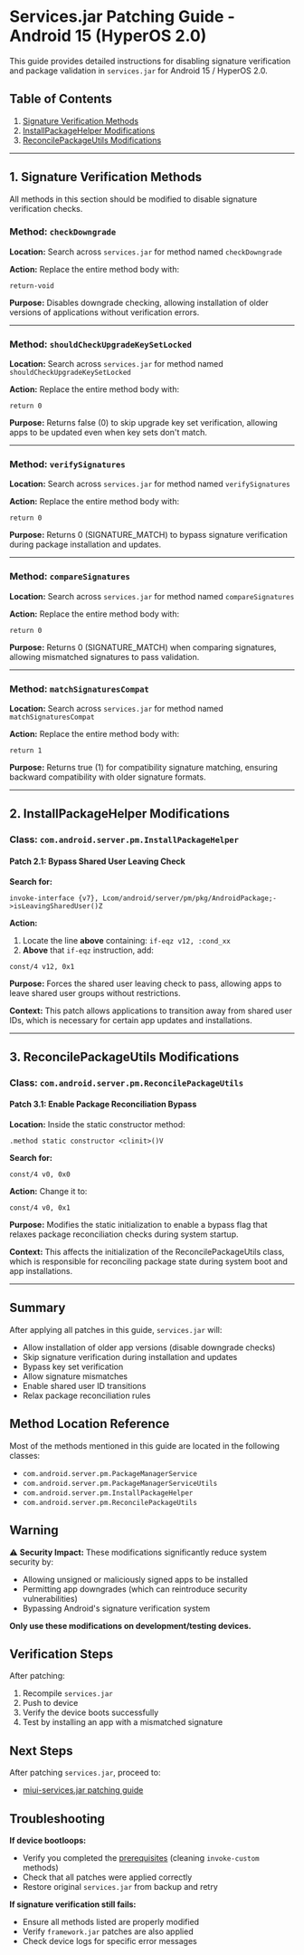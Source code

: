 # Services.jar Patching Guide - Android 15 (HyperOS 2.0)

This guide provides detailed instructions for disabling signature verification and package validation in `services.jar` for Android 15 / HyperOS 2.0.

## Table of Contents
1. [Signature Verification Methods](#1-signature-verification-methods)
2. [InstallPackageHelper Modifications](#2-installpackagehelper-modifications)
3. [ReconcilePackageUtils Modifications](#3-reconcilepackageutils-modifications)

---

## 1. Signature Verification Methods

All methods in this section should be modified to disable signature verification checks.

### Method: `checkDowngrade`

**Location:** Search across `services.jar` for method named `checkDowngrade`

**Action:** Replace the entire method body with:
```smali
return-void
```

**Purpose:** Disables downgrade checking, allowing installation of older versions of applications without verification errors.

---

### Method: `shouldCheckUpgradeKeySetLocked`

**Location:** Search across `services.jar` for method named `shouldCheckUpgradeKeySetLocked`

**Action:** Replace the entire method body with:
```smali
return 0
```

**Purpose:** Returns false (0) to skip upgrade key set verification, allowing apps to be updated even when key sets don't match.

---

### Method: `verifySignatures`

**Location:** Search across `services.jar` for method named `verifySignatures`

**Action:** Replace the entire method body with:
```smali
return 0
```

**Purpose:** Returns 0 (SIGNATURE_MATCH) to bypass signature verification during package installation and updates.

---

### Method: `compareSignatures`

**Location:** Search across `services.jar` for method named `compareSignatures`

**Action:** Replace the entire method body with:
```smali
return 0
```

**Purpose:** Returns 0 (SIGNATURE_MATCH) when comparing signatures, allowing mismatched signatures to pass validation.

---

### Method: `matchSignaturesCompat`

**Location:** Search across `services.jar` for method named `matchSignaturesCompat`

**Action:** Replace the entire method body with:
```smali
return 1
```

**Purpose:** Returns true (1) for compatibility signature matching, ensuring backward compatibility with older signature formats.

---

## 2. InstallPackageHelper Modifications

### Class: `com.android.server.pm.InstallPackageHelper`

#### Patch 2.1: Bypass Shared User Leaving Check

**Search for:**
```smali
invoke-interface {v7}, Lcom/android/server/pm/pkg/AndroidPackage;->isLeavingSharedUser()Z
```

**Action:**
1. Locate the line **above** containing: `if-eqz v12, :cond_xx`
2. **Above** that `if-eqz` instruction, add:
```smali
const/4 v12, 0x1
```

**Purpose:** Forces the shared user leaving check to pass, allowing apps to leave shared user groups without restrictions.

**Context:** This patch allows applications to transition away from shared user IDs, which is necessary for certain app updates and installations.

---

## 3. ReconcilePackageUtils Modifications

### Class: `com.android.server.pm.ReconcilePackageUtils`

#### Patch 3.1: Enable Package Reconciliation Bypass

**Location:** Inside the static constructor method:
```smali
.method static constructor <clinit>()V
```

**Search for:**
```smali
const/4 v0, 0x0
```

**Action:** Change it to:
```smali
const/4 v0, 0x1
```

**Purpose:** Modifies the static initialization to enable a bypass flag that relaxes package reconciliation checks during system startup.

**Context:** This affects the initialization of the ReconcilePackageUtils class, which is responsible for reconciling package state during system boot and app installations.

---

## Summary

After applying all patches in this guide, `services.jar` will:
- Allow installation of older app versions (disable downgrade checks)
- Skip signature verification during installation and updates
- Bypass key set verification
- Allow signature mismatches
- Enable shared user ID transitions
- Relax package reconciliation rules

## Method Location Reference

Most of the methods mentioned in this guide are located in the following classes:
- `com.android.server.pm.PackageManagerService`
- `com.android.server.pm.PackageManagerServiceUtils`
- `com.android.server.pm.InstallPackageHelper`
- `com.android.server.pm.ReconcilePackageUtils`

## Warning

⚠️ **Security Impact:** These modifications significantly reduce system security by:
- Allowing unsigned or maliciously signed apps to be installed
- Permitting app downgrades (which can reintroduce security vulnerabilities)
- Bypassing Android's signature verification system

**Only use these modifications on development/testing devices.**

## Verification Steps

After patching:
1. Recompile `services.jar`
2. Push to device
3. Verify the device boots successfully
4. Test by installing an app with a mismatched signature

## Next Steps

After patching `services.jar`, proceed to:
- [miui-services.jar patching guide](03-miui-services-patches.md)

## Troubleshooting

**If device bootloops:**
- Verify you completed the [prerequisites](00-prerequisites.md) (cleaning `invoke-custom` methods)
- Check that all patches were applied correctly
- Restore original `services.jar` from backup and retry

**If signature verification still fails:**
- Ensure all methods listed are properly modified
- Verify `framework.jar` patches are also applied
- Check device logs for specific error messages

